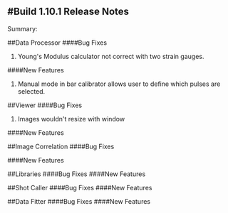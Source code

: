 #Build 1.10.1 Release Notes
---

Summary:


##Data Processor
####Bug Fixes
1. Young's Modulus calculator not correct with two strain gauges.

####New Features
1. Manual mode in bar calibrator allows user to define which pulses are selected.


##Viewer
####Bug Fixes
1. Images wouldn't resize with window

####New Features


##Image Correlation
####Bug Fixes

####New Features


##Libraries
####Bug Fixes
####New Features

##Shot Caller
####Bug Fixes
####New Features

##Data Fitter
####Bug Fixes
####New Features



